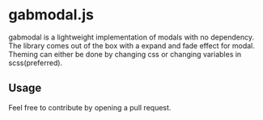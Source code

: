gabmodal.js
===========

gabmodal is a lightweight implementation of modals with no dependency.
The library comes out of the box with a expand and fade effect for modal.
Theming can either be done by changing css or changing variables in scss(preferred).

Usage
-----

><script>
>        var modal = new Modal({
>            id:"myModal"
>        });
></script>


Feel free to contribute by opening a pull request.
